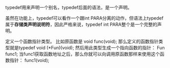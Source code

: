  typedef用来声明一个别名，typedef后面的语法，是一个声明。

虽然在功能上，typedef可以看作一个跟int PARA分离的动作，但语法上typedef属于**存储类声明说明符**，因此严格来说，typedef int PARA整个是一个完整的声明。

定义一个函数指针类型。
  比如原函数是  void  func(void);
  那么定义的函数指针类型就是typedef  void  (*Fun)(void);
  然后用此类型生成一个指向函数的指针：  Fun  func1;
  当func1获取函数地址之后，那么你就可以向调用原函数那样来使用这个函数指针：  func1(void);

